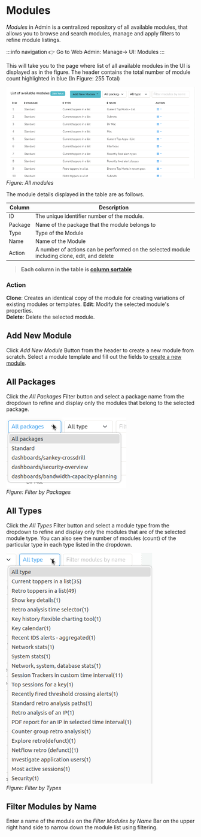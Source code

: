 # Modules

*Modules* in Admin is a centralized repository of all available modules, that allows you to browse and search modules, manage and apply filters to refine module listings.

:::info navigation 
:point_right: Go to Web Admin: Manage&rarr; UI: Modules
:::

This will take you to the page where list of all available modules in the UI is displayed as in the figure. The header contains the total number of module count highlighted in blue (In Figure: 255 Total)

![](images/modules.png)  
*Figure: All modules*

The module details displayed in the table are as follows.

| Column  | Description |
|---------|-------------|
| ID      | The unique identifier number of the module. |
| Package | Name of the package that the module belongs to |
| Type    | Type of the Module |
| Name    | Name of the Module |
| Action  | A number of actions can be performed on the selected module including clone, edit, and delete |

> **Each column in the table is [column sortable](/docs/ug/ui/elements#column-sorter)**

### Action

**Clone**: Creates an identical copy of the module for creating variations of existing modules or templates.
**Edit**: Modify the selected module's properties.  
**Delete**: Delete the selected module.

## Add New Module

Click *Add New Module* Button from the header to create a new module from scratch. Select a module template and fill out the fields to [create a new module](/docs/ug/ui/modules#creating-modules).

## All Packages

Click the *All Packages* Filter button and select a package name from the dropdown to refine and display only the modules that belong to the selected package.

![](images/modulepackages.png)  
*Figure: Filter by Packages*

## All Types
Click the *All Types* Filter button and select a module type from the dropdown to refine and display only the modules that are of the selected module type. You can also see the number of modules (count) of the particular type in each type listed in the dropdown.

![](images/types_modules.png)  
*Figure: Filter by Types*

## Filter Modules by Name

Enter a name of the module on the *Filter Modules by Name* Bar on the upper right hand side to narrow down the module list using filtering.